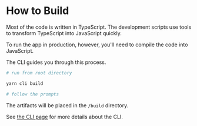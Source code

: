 # How to Build

Most of the code is written in TypeScript. The development scripts use tools to transform TypeScript into JavaScript quickly.

To run the app in production, however, you'll need to compile the code into JavaScript.

The CLI guides you through this process.

```bash
# run from root directory

yarn cli build

# follow the prompts
```

The artifacts will be placed in the `/build` directory.

See [the CLI page](../advanced/CLI) for more details about the CLI.
